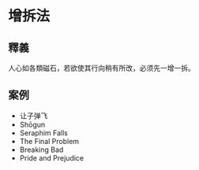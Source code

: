 # 增拆法

## 釋義

人心如各類磁石，若欲使其行向稍有所改，必须先一增一拆。

## 案例

- 让子弹飞
- Shōgun
- Seraphim Falls
- The Final Problem
- Breaking Bad
- Pride and Prejudice